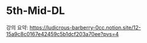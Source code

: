 # 5th-Mid-DL

강의 요약: https://ludicrous-barberry-0cc.notion.site/12-15a9c8c0167e42459c5b1dcf203a70ee?pvs=4
